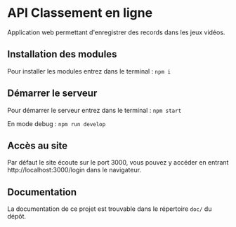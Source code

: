 # API Classement en ligne

Application web permettant d'enregistrer des records dans les jeux vidéos.

## Installation des modules

Pour installer les modules entrez dans le terminal : ```npm i```

## Démarrer le serveur

Pour démarrer le serveur entrez dans le terminal : ```npm start```

En mode debug : ```npm run develop```

## Accès au site

Par défaut le site écoute sur le port 3000, vous pouvez y accéder en entrant http://localhost:3000/login dans le navigateur.

## Documentation

La documentation de ce projet est trouvable dans le répertoire ```doc/``` du dépôt.